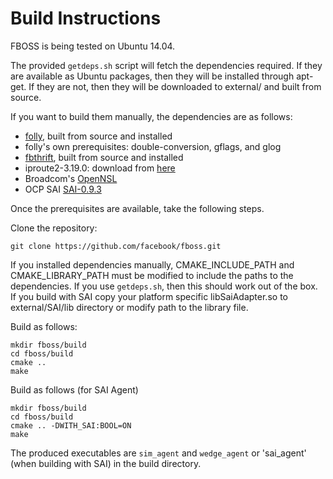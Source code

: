 # Build Instructions

FBOSS is being tested on Ubuntu 14.04.

The provided `getdeps.sh` script will fetch the dependencies required. If they are
available as Ubuntu packages, then they will be installed through apt-get. If they
are not, then they will be downloaded to external/ and built from source.

If you want to build them manually, the dependencies are as follows:

* [folly](https://github.com/facebook/folly), built from source and installed
* folly's own prerequisites: double-conversion, gflags, and glog
* [fbthrift](https://github.com/facebook/fbthrift), built from source and
  installed
* iproute2-3.19.0: download from
  [here](https://www.kernel.org/pub/linux/utils/net/iproute2/iproute2-3.19.0.tar.xz)
* Broadcom's [OpenNSL](https://github.com/Broadcom-Switch/OpenNSL)
* OCP SAI [SAI-0.9.3](https://github.com/opencomputeproject/SAI/tree/v0.9.3.0)

Once the prerequisites are available, take the following steps. 

Clone the repository:

```
git clone https://github.com/facebook/fboss.git
```
 
If you installed dependencies manually, CMAKE_INCLUDE_PATH and
CMAKE_LIBRARY_PATH must be modified to include the paths to the dependencies.
If you use `getdeps.sh`, then this should work out of the box. If you build with 
SAI copy your platform specific libSaiAdapter.so to external/SAI/lib directory 
or modify path to the library file.

Build as follows:

```
mkdir fboss/build
cd fboss/build
cmake ..
make
```

Build as follows (for SAI Agent)
```
mkdir fboss/build
cd fboss/build
cmake .. -DWITH_SAI:BOOL=ON
make
```

The produced executables are `sim_agent` and `wedge_agent` or 'sai_agent' (when
building with SAI) in the build directory.
